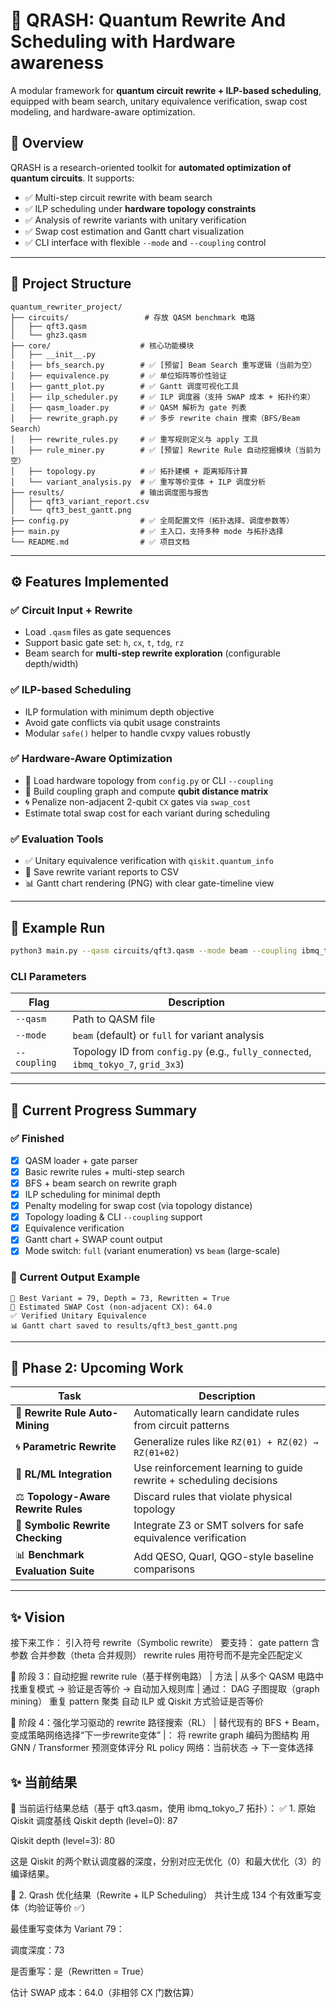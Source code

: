 
# 🔧 QRASH: Quantum Rewrite And Scheduling with Hardware awareness

A modular framework for **quantum circuit rewrite + ILP-based scheduling**, equipped with beam search, unitary equivalence verification, swap cost modeling, and hardware-aware optimization.

## 🚀 Overview

QRASH is a research-oriented toolkit for **automated optimization of quantum circuits**. It supports:

- ✅ Multi-step circuit rewrite with beam search
- ✅ ILP scheduling under **hardware topology constraints**
- ✅ Analysis of rewrite variants with unitary verification
- ✅ Swap cost estimation and Gantt chart visualization
- ✅ CLI interface with flexible `--mode` and `--coupling` control

---

## 🧱 Project Structure

```
quantum_rewriter_project/
├── circuits/                 # 存放 QASM benchmark 电路
│   ├── qft3.qasm
│   └── ghz3.qasm
├── core/                    # 核心功能模块
│   ├── __init__.py
│   ├── bfs_search.py        # ✅ [预留] Beam Search 重写逻辑（当前为空）
│   ├── equivalence.py       # ✅ 单位矩阵等价性验证
│   ├── gantt_plot.py        # ✅ Gantt 调度可视化工具
│   ├── ilp_scheduler.py     # ✅ ILP 调度器（支持 SWAP 成本 + 拓扑约束）
│   ├── qasm_loader.py       # ✅ QASM 解析为 gate 列表
│   ├── rewrite_graph.py     # ✅ 多步 rewrite chain 搜索（BFS/Beam Search）
│   ├── rewrite_rules.py     # ✅ 重写规则定义与 apply 工具
│   ├── rule_miner.py        # ✅ [预留] Rewrite Rule 自动挖掘模块（当前为空）
│   ├── topology.py          # ✅ 拓扑建模 + 距离矩阵计算
│   └── variant_analysis.py  # ✅ 重写等价变体 + ILP 调度分析
├── results/                 # 输出调度图与报告
│   ├── qft3_variant_report.csv
│   └── qft3_best_gantt.png
├── config.py                # ✅ 全局配置文件（拓扑选择、调度参数等）
├── main.py                  # ✅ 主入口，支持多种 mode 与拓扑选择
└── README.md                # ✅ 项目文档

```

---

## ⚙️ Features Implemented

### ✅ Circuit Input + Rewrite

- Load `.qasm` files as gate sequences
- Support basic gate set: `h`, `cx`, `t`, `tdg`, `rz`
- Beam search for **multi-step rewrite exploration** (configurable depth/width)

### ✅ ILP-based Scheduling

- ILP formulation with minimum depth objective
- Avoid gate conflicts via qubit usage constraints
- Modular `safe()` helper to handle cvxpy values robustly

### ✅ Hardware-Aware Optimization

- 🧠 Load hardware topology from `config.py` or CLI `--coupling`
- 🔗 Build coupling graph and compute **qubit distance matrix**
- 🌀 Penalize non-adjacent 2-qubit `CX` gates via `swap_cost`
- Estimate total swap cost for each variant during scheduling

### ✅ Evaluation Tools

- ✅ Unitary equivalence verification with `qiskit.quantum_info`
- 📝 Save rewrite variant reports to CSV
- 📊 Gantt chart rendering (PNG) with clear gate-timeline view

---

## 🧪 Example Run

```bash
python3 main.py --qasm circuits/qft3.qasm --mode beam --coupling ibmq_tokyo_7
```

### CLI Parameters

| Flag           | Description                                           |
|----------------|-------------------------------------------------------|
| `--qasm`       | Path to QASM file                                     |
| `--mode`       | `beam` (default) or `full` for variant analysis       |
| `--coupling`   | Topology ID from `config.py` (e.g., `fully_connected`, `ibmq_tokyo_7`, `grid_3x3`) |

---

## 🔬 Current Progress Summary

### ✅ Finished

- [x] QASM loader + gate parser
- [x] Basic rewrite rules + multi-step search
- [x] BFS + beam search on rewrite graph
- [x] ILP scheduling for minimal depth
- [x] Penalty modeling for swap cost (via topology distance)
- [x] Topology loading & CLI `--coupling` support
- [x] Equivalence verification
- [x] Gantt chart + SWAP count output
- [x] Mode switch: `full` (variant enumeration) vs `beam` (large-scale)

### 📌 Current Output Example

```
🥇 Best Variant = 79, Depth = 73, Rewritten = True
🔀 Estimated SWAP Cost (non-adjacent CX): 64.0
✅ Verified Unitary Equivalence
📊 Gantt chart saved to results/qft3_best_gantt.png
```

---

## 🔭 Phase 2: Upcoming Work

| Task | Description |
|------|-------------|
| 🧩 **Rewrite Rule Auto-Mining** | Automatically learn candidate rules from circuit patterns |
| 🌀 **Parametric Rewrite** | Generalize rules like `RZ(θ1) + RZ(θ2) → RZ(θ1+θ2)` |
| 🔁 **RL/ML Integration** | Use reinforcement learning to guide rewrite + scheduling decisions |
| ⚖️ **Topology-Aware Rewrite Rules** | Discard rules that violate physical topology |
| 🧠 **Symbolic Rewrite Checking** | Integrate Z3 or SMT solvers for safe equivalence verification |
| 📊 **Benchmark Evaluation Suite** | Add QESO, Quarl, QGO-style baseline comparisons |

---

## ✨ Vision
接下来工作：
引入符号 rewrite（Symbolic rewrite）
要支持：
gate pattern 含参数
合并参数（theta 合并规则）
rewrite rules 用符号而不是完全匹配定义


🧠 阶段 3：自动挖掘 rewrite rule（基于样例电路）
| 方法 | 从多个 QASM 电路中找重复模式 → 验证是否等价 → 自动加入规则库 |
通过：
DAG 子图提取（graph mining）
重复 pattern 聚类
自动 ILP 或 Qiskit 方式验证是否等价

🤖 阶段 4：强化学习驱动的 rewrite 路径搜索（RL）
| 替代现有的 BFS + Beam，变成策略网络选择“下一步rewrite变体” |：
将 rewrite graph 编码为图结构
用 GNN / Transformer 预测变体评分
RL policy 网络：当前状态 → 下一变体选择

## ✨ 当前结果
🧠 当前运行结果总结（基于 qft3.qasm，使用 ibmq_tokyo_7 拓扑）：
✅ 1. 原始 Qiskit 调度基线
Qiskit depth (level=0): 87

Qiskit depth (level=3): 80

这是 Qiskit 的两个默认调度器的深度，分别对应无优化（0）和最大优化（3）的编译结果。

🔁 2. Qrash 优化结果（Rewrite + ILP Scheduling）
共计生成 134 个有效重写变体（均验证等价 ✅）

最佳重写变体为 Variant 79：

调度深度：73

是否重写：是（Rewritten = True）

估计 SWAP 成本：64.0（非相邻 CX 门数估算）




